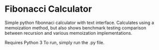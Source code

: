 # Fibonacci Calculator
Simple python fibonnaci calculator with text interface. Calculates using a memoization method, but also shows benchmark testing comparison between recursion and various memoization implementations.

Requires Python 3
To run, simply run the .py file. 

